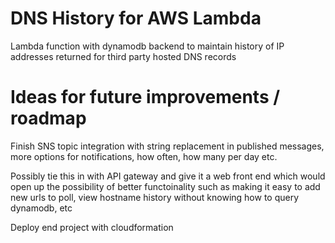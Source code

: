 # DNS History for AWS Lambda

Lambda function with dynamodb backend to maintain history of IP addresses returned for third party hosted DNS records

# Ideas for future improvements / roadmap

Finish SNS topic integration with string replacement in published messages, more options for notifications, how often, how many per day etc.

Possibly tie this in with API gateway and give it a web front end which would open up the possibility of better functoinality such as making it easy to add new urls to poll, view hostname history without knowing how to query dynamodb, etc

Deploy end project with cloudformation




